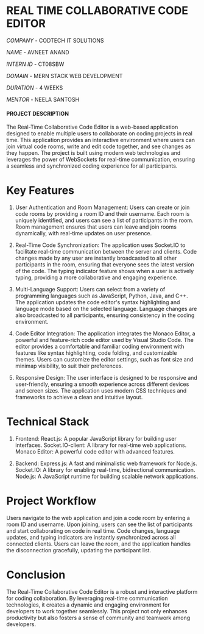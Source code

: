 # REAL TIME COLLABORATIVE CODE EDITOR

*COMPANY* - CODTECH IT SOLUTIONS

*NAME* - AVNEET ANAND

*INTERN ID* - CT08SBW

*DOMAIN* - MERN STACK WEB DEVELOPMENT

*DURATION* - 4 WEEKS

*MENTOR* - NEELA SANTOSH

#### PROJECT DESCRIPTION #######
The Real-Time Collaborative Code Editor is a web-based application designed to enable multiple users to collaborate on coding projects in real time. This application provides an interactive environment where users can join virtual code rooms, write and edit code together, and see changes as they happen. The project is built using modern web technologies and leverages the power of WebSockets for real-time communication, ensuring a seamless and synchronized coding experience for all participants.

# Key Features
1. User Authentication and Room Management:
   Users can create or join code rooms by providing a room ID and their username.
   Each room is uniquely identified, and users can see a list of participants in the room.
   Room management ensures that users can leave and join rooms dynamically, with real-time updates on user presence.

2. Real-Time Code Synchronization:
   The application uses Socket.IO to facilitate real-time communication between the server and clients.
   Code changes made by any user are instantly broadcasted to all other participants in the room, ensuring that everyone sees the latest version of the code.
   The typing indicator feature shows when a user is actively typing, providing a more collaborative and engaging experience.

3. Multi-Language Support:
   Users can select from a variety of programming languages such as JavaScript, Python, Java, and C++.
   The application updates the code editor's syntax highlighting and language mode based on the selected language.
   Language changes are also broadcasted to all participants, ensuring consistency in the coding environment.

4. Code Editor Integration:
   The application integrates the Monaco Editor, a powerful and feature-rich code editor used by Visual Studio Code.
   The editor provides a comfortable and familiar coding environment with features like syntax highlighting, code folding, and customizable themes.
   Users can customize the editor settings, such as font size and minimap visibility, to suit their preferences.

5. Responsive Design:
   The user interface is designed to be responsive and user-friendly, ensuring a smooth experience across different devices and screen sizes.
   The application uses modern CSS techniques and frameworks to achieve a clean and intuitive layout.

# Technical Stack #
1. Frontend:
   React.js: A popular JavaScript library for building user interfaces.
   Socket.IO-client: A library for real-time web applications.
   Monaco Editor: A powerful code editor with advanced features.

2. Backend:
   Express.js: A fast and minimalistic web framework for Node.js.
   Socket.IO: A library for enabling real-time, bidirectional communication.
   Node.js: A JavaScript runtime for building scalable network applications.

# Project Workflow #
   Users navigate to the web application and join a code room by entering a room ID and username.
   Upon joining, users can see the list of participants and start collaborating on code in real time.
   Code changes, language updates, and typing indicators are instantly synchronized across all connected clients.
   Users can leave the room, and the application handles the disconnection gracefully, updating the participant list.

# Conclusion #
   The Real-Time Collaborative Code Editor is a robust and interactive platform for coding collaboration. 
   By leveraging real-time communication technologies, it creates a dynamic and engaging environment for developers to work together seamlessly. 
   This project not only enhances productivity but also fosters a sense of community and teamwork among developers.
   
   
